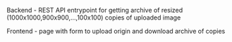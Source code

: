 
Backend - REST API entrypoint for getting archive of resized (1000x1000,900x900,...,100x100) copies of uploaded image

Frontend - page with form to upload origin and download archive of copies